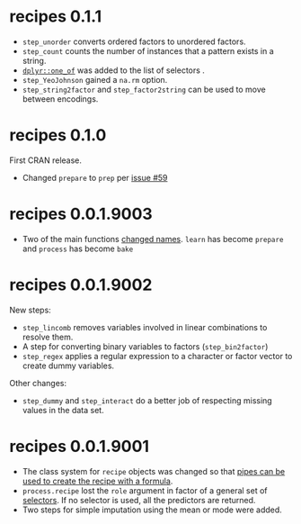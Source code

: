 # recipes 0.1.1

* `step_unorder` converts ordered factors to unordered factors. 
* `step_count` counts the number of instances that a pattern exists in a string. 
* [`dplyr::one_of`](https://github.com/topepo/recipes/issues/85) was added to the list of selectors .
* `step_YeoJohnson` gained a `na.rm` option.
* `step_string2factor` and `step_factor2string` can be used to move between encodings. 

# recipes 0.1.0

First CRAN release. 

* Changed `prepare` to `prep` per [issue #59](https://github.com/topepo/recipes/issues/59)

# recipes 0.0.1.9003

 * Two of the main functions [changed names](https://github.com/topepo/recipes/issues/57). `learn` has become `prepare` and `process` has become `bake`


# recipes 0.0.1.9002

New steps:

  * `step_lincomb` removes variables involved in linear combinations to resolve them. 
  * A step for converting binary variables to factors (`step_bin2factor`)
  *  `step_regex` applies a regular expression to a character or factor vector to create dummy variables. 

Other changes: 

* `step_dummy` and `step_interact` do a better job of respecting missing values in the data set. 


# recipes 0.0.1.9001

* The class system for `recipe` objects was changed so that [pipes can be used to create the recipe with a formula](https://github.com/topepo/recipes/issues/46).
* `process.recipe` lost the `role` argument in factor of a general set of [selectors](https://topepo.github.io/recipes/articles/Selecting_Variables.html). If no selector is used, all the predictors are returned. 
* Two steps for simple imputation using the mean or mode were added. 
